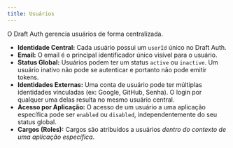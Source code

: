 ```yaml
---
title: Usuários
---
```


O Draft Auth gerencia usuários de forma centralizada.

- **Identidade Central:** Cada usuário possui um `userId` único no Draft Auth.
- **Email:** O email é o principal identificador único visível para o usuário.
- **Status Global:** Usuários podem ter um status `active` ou `inactive`. Um usuário inativo não pode se autenticar e portanto não pode emitir tokens.
- **Identidades Externas:** Uma conta de usuário pode ter múltiplas identidades vinculadas (ex: Google, GitHub, Senha). O login por qualquer uma delas resulta no mesmo usuário central.
- **Acesso por Aplicação:** O acesso de um usuário a uma aplicação específica pode ser `enabled` ou `disabled`, independentemente do seu status global.
- **Cargos (Roles):** Cargos são atribuídos a usuários _dentro do contexto de uma aplicação específica_.

